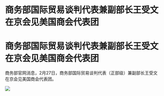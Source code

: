 # 商务部国际贸易谈判代表兼副部长王受文在京会见美国商会代表团

# 商务部国际贸易谈判代表兼副部长王受文在京会见美国商会代表团

商务部官网消息，2月27日，商务部国际贸易谈判代表（正部级）兼副部长王受文在京会见美国商会代表团。

![](https://inews.gtimg.com/om_bt/OJr4vFA8ALoAfFusHOLOrnpL-8MwUf1dQ03RCSW68C8hkAA/1000)

